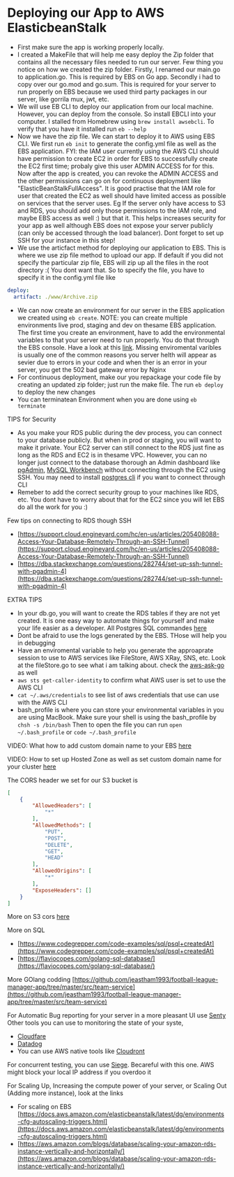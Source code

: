 # Deploying our App to AWS ElasticbeanStalk

- First make sure the app is working properly locally.
- I created a MakeFile that will help me easy deploy the Zip folder that contains all the necessary files needed to run our server. Few thing you notice on how we created the zip folder. Firstly, I renamed our main.go to application.go. This is required by EBS on Go app. Secondly i had to copy over our go.mod and go.sum. This is required for your server to run properly on EBS because we used third party packages in our server, like gorrila mux, jwt, etc.
- We will use EB CLI to deploy our application from our local machine. However, you can deploy from the console. So install EBCLI into your computer. I stalled from Homebrew using `brew install awsebcli`. To verify that you have it installed run `eb --help`
- Now we have the zip file. We can start to deploy it to AWS using EBS CLI. We first run `eb init` to generate the config.yml file as well as the EBS application. FYI: the IAM user currently using the AWS CLI should have permission to create EC2 in order for EBS to successfully create the EC2 first time; probaly give this user ADMIN ACCESS for for this. Now after the app is  created, you can revoke the ADMIN ACCESS and the other permissions can go on for continuous deployment like "ElasticBeanStalkFullAccess". It is good practise that the IAM role for user that created the EC2 as well should have limited access as possible on services that the server uses. Eg If the server only have access to S3 and RDS, you should add only those permissions to the IAM role, and maybe EBS access as well :) but that it. This helps increases security for your app as well although EBS does not expose your server publicly (can only be accessed through the load balancer). Dont forget to set up SSH for your instance in this step!
- We use the articfact method for deploying our application to EBS. This is where we use zip file method to upload our app. If default if you did not specify the particular zip file, EBS will zip up all the files in the root directory :( You dont want that. So to specify the file, you have to specify it in the config.yml file like
```yml
deploy:
  artifact: ./www/Archive.zip
```
- We can now create an environment for our server in the EBS application we created using `eb create`. NOTE: you can create multiple environments live prod, staging and dev on thesame EBS application. The first time you create an environment, have to add the environmental variables to that your server need to run properly. You do that through the EBS console. Have a look at this [link](https://docs.aws.amazon.com/elasticbeanstalk/latest/dg/environments-cfg-softwaresettings.html#environments-cfg-softwaresettings-console). Missing enviromental varibles is usually one of the common reasons you server helth will appear as sevier due to errors in your code and when ther is an error in your server, you get the 502 bad gateway error by Nginx
- For continuous deployment, make our you repackage your code file by creating an updated zip folder; just run the make file. The run `eb deploy` to deploy the new changes
- You can terminatean Environment when you are done using `eb terminate`

TIPS for Security
- As you make your RDS public during the dev process, you can connect to your database publicly. But when in prod or staging, you will want to make it private. Your EC2 server can still connect to the RDS just fine as long as the RDS and EC2 is in thesame VPC. However, you can no longer just connect to the database thorough an Admin dashboard like [pgAdmin](https://www.pgadmin.org/download/pgadmin-4-macos/), [MySQL Workbench](https://dev.mysql.com/downloads/) without connecting through the EC2 using SSH. You may need to install [postgres cli](https://formulae.brew.sh/formula/postgresql) if you want to connect through CLI
- Remeber to add the correct security group to your machines like RDS, etc. You dont have to worry about that for the EC2 since you will let EBS do all the work for you :)

Few tips on connecting to RDS though SSH
- [https://support.cloud.engineyard.com/hc/en-us/articles/205408088-Access-Your-Database-Remotely-Through-an-SSH-Tunnel](https://support.cloud.engineyard.com/hc/en-us/articles/205408088-Access-Your-Database-Remotely-Through-an-SSH-Tunnel)
- [https://dba.stackexchange.com/questions/282744/set-up-ssh-tunnel-with-pgadmin-4](https://dba.stackexchange.com/questions/282744/set-up-ssh-tunnel-with-pgadmin-4)

EXTRA TIPS
- In your db.go, you will want to create the RDS tables if they are not yet created. It is one easy way to automate things for yourself and make your life easier as a developer. All Postgres SQL commandes [here](https://www.postgresql.org/docs/12/sql-commands.html)
- Dont be afraid to use the logs generated by the EBS. THose will help you in debugging
- Have an enviromental variable to help you generate the approaprate session to use to AWS services like FileStore, AWS XRay, SNS, etc. Look at the fileStore.go to see what i am talking about. check the [aws-ask-go](https://docs.aws.amazon.com/sdk-for-go/api/) as well
- `aws sts get-caller-identity` to confirm what AWS user is set to use the AWS CLI
- `cat ~/.aws/credentials` to see list of aws credentials that use can use with the AWS CLI
- bash_profile is where you can store your environmental variables in you are using MacBook. Make sure your shell is using the bash_profile by `chsh -s /bin/bash` Then to open the file you can run  `open ~/.bash_profile` or `code ~/.bash_profile`


VIDEO: What how to add custom domain name to your EBS [here](https://www.youtube.com/watch?v=BeOKTpFsuvk)

VIDEO: How to set up Hosted Zone as well as set custom domain name for your cluster [here](https://www.youtube.com/watch?v=TsVO14-lqp0)


The CORS header we set for our S3 bucket is
```json
[
    {
        "AllowedHeaders": [
            "*"
        ],
        "AllowedMethods": [
            "PUT",
            "POST",
            "DELETE",
            "GET",
            "HEAD"
        ],
        "AllowedOrigins": [
            "*"
        ],
        "ExposeHeaders": []
    }
]
```
More on S3 cors [here](https://docs.aws.amazon.com/AmazonS3/latest/userguide/ManageCorsUsing.html#cors-example-1)

More on SQL
- [https://www.codegrepper.com/code-examples/sql/psql+createdAt](https://www.codegrepper.com/code-examples/sql/psql+createdAt)
- [https://flaviocopes.com/golang-sql-database/](https://flaviocopes.com/golang-sql-database/)

More GOlang codding
[https://github.com/jeastham1993/football-league-manager-app/tree/master/src/team-service](https://github.com/jeastham1993/football-league-manager-app/tree/master/src/team-service)


For Automatic Bug reporting for your server in a more pleasant UI use [Senty](https://sentry.io/welcome/)
Other tools you can use to monitoring the state of your syste,
- [Cloudfare](https://www.cloudflare.com/)
- [Datadog](https://www.datadoghq.com/product/)
- You can use AWS native tools like [Cloudront](https://aws.amazon.com/cloudwatch/)

For concurrent testing, you can use [Siege](https://www.joedog.org/siege-manual/). Becareful with this one. AWS might block your local IP address if you overdoo it


For Scaling Up, Increasing the compute power of your server, or Scaling Out (Adding more instance), look at the links
- For scaling on EBS [https://docs.aws.amazon.com/elasticbeanstalk/latest/dg/environments-cfg-autoscaling-triggers.html](https://docs.aws.amazon.com/elasticbeanstalk/latest/dg/environments-cfg-autoscaling-triggers.html)
- [https://aws.amazon.com/blogs/database/scaling-your-amazon-rds-instance-vertically-and-horizontally/](https://aws.amazon.com/blogs/database/scaling-your-amazon-rds-instance-vertically-and-horizontally/)
